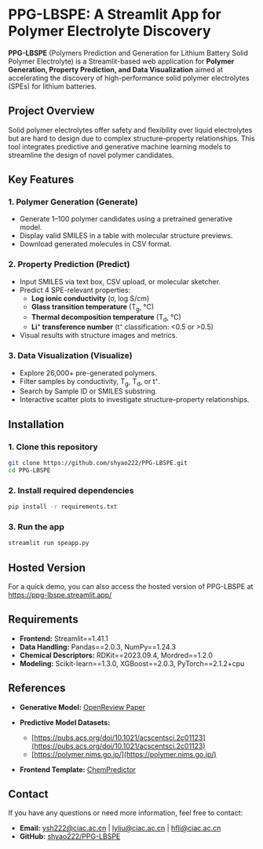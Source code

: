 # PPG-LBSPE: A Streamlit App for Polymer Electrolyte Discovery

**PPG-LBSPE** (Polymers Prediction and Generation for Lithium Battery Solid Polymer Electrolyte) is a Streamlit-based web application for **Polymer Generation, Property Prediction, and Data Visualization** aimed at accelerating the discovery of high-performance solid polymer electrolytes (SPEs) for lithium batteries.

## Project Overview

Solid polymer electrolytes offer safety and flexibility over liquid electrolytes but are hard to design due to complex structure–property relationships. This tool integrates predictive and generative machine learning models to streamline the design of novel polymer candidates.

## Key Features

### 1. Polymer Generation (Generate)
- Generate 1–100 polymer candidates using a pretrained generative model.
- Display valid SMILES in a table with molecular structure previews.
- Download generated molecules in CSV format.

### 2. Property Prediction (Predict)
- Input SMILES via text box, CSV upload, or molecular sketcher.
- Predict 4 SPE-relevant properties:
  - **Log ionic conductivity** (σ, log S/cm)
  - **Glass transition temperature** (T<sub>g</sub>, °C)
  - **Thermal decomposition temperature** (T<sub>d</sub>, °C)
  - **Li⁺ transference number** (t⁺ classification: <0.5 or >0.5)
- Visual results with structure images and metrics.

### 3. Data Visualization (Visualize)
- Explore 26,000+ pre-generated polymers.
- Filter samples by conductivity, T<sub>g</sub>, T<sub>d</sub>, or t⁺.
- Search by Sample ID or SMILES substring.
- Interactive scatter plots to investigate structure–property relationships.

## Installation

### 1. Clone this repository

```bash
git clone https://github.com/shyao222/PPG-LBSPE.git
cd PPG-LBSPE
````

### 2. Install required dependencies

```bash
pip install -r requirements.txt
```

### 3. Run the app

```bash
streamlit run speapp.py
```

## Hosted Version
For a quick demo, you can also access the hosted version of PPG-LBSPE at https://ppg-lbspe.streamlit.app/


## Requirements

* **Frontend:** Streamlit==1.41.1
* **Data Handling:** Pandas==2.0.3, NumPy==1.24.3
* **Chemical Descriptors:** RDKit==2023.09.4, Mordred==1.2.0
* **Modeling:** Scikit-learn==1.3.0, XGBoost==2.0.3, PyTorch==2.1.2+cpu

## References

* **Generative Model:** [OpenReview Paper](https://openreview.net/forum?id=l4IHywGq6a)
* **Predictive Model Datasets:**

  * [https://pubs.acs.org/doi/10.1021/acscentsci.2c01123](https://pubs.acs.org/doi/10.1021/acscentsci.2c01123)
  * [https://polymer.nims.go.jp/](https://polymer.nims.go.jp/)
* **Frontend Template:** [ChemPredictor](https://github.com/CubeStar1/ChemPredictor)

## Contact

If you have any questions or need more information, feel free to contact:

* **Email:** [ysh222@ciac.ac.cn](mailto:ysh222@ciac.ac.cn) | [lyliu@ciac.ac.cn](mailto:lyliu@ciac.ac.cn) | [hfli@ciac.ac.cn](mailto:hfli@ciac.ac.cn)
* **GitHub:** [shyao222/PPG-LBSPE](https://github.com/shyao222/PPG-LBSPE)
